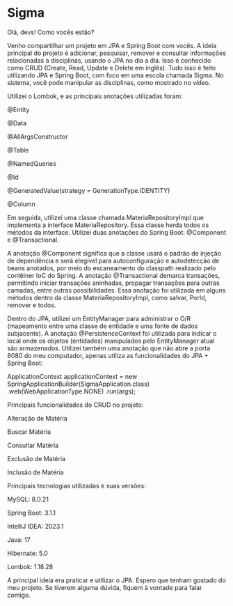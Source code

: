 # Sigma

Olá, devs! Como vocês estão?

Venho compartilhar um projeto em JPA e Spring Boot com vocês. A ideia principal do projeto é adicionar, pesquisar, remover e consultar informações relacionadas a disciplinas, usando o JPA no dia a dia. Isso é conhecido como CRUD (Create, Read, Update e Delete em inglês). Tudo isso é feito utilizando JPA e Spring Boot, com foco em uma escola chamada Sigma. No sistema, você pode manipular as disciplinas, como mostrado no vídeo.

Utilizei o Lombok, e as principais anotações utilizadas foram:

@Entity

@Data

@AllArgsConstructor

@Table

@NamedQueries

@Id

@GeneratedValue(strategy = GenerationType.IDENTITY)

@Column

Em seguida, utilizei uma classe chamada MateriaRepositoryImpl que implementa a interface MateriaRepository. Essa classe herda todos os métodos da interface. 
Utilizei duas anotações do Spring Boot: @Component e @Transactional.

A anotação @Component significa que a classe usará o padrão de injeção de dependência e será elegível para autoconfiguração e autodetecção de beans anotados, por meio do escaneamento do classpath realizado pelo contêiner IoC do Spring.
A anotação @Transactional demarca transações, permitindo iniciar transações aninhadas, propagar transações para outras camadas, entre outras possibilidades. Essa anotação foi utilizada em alguns métodos dentro da classe MateriaRepositoryImpl, como salvar, PorId, remover e todos.

Dentro do JPA, utilizei um EntityManager para administrar o O/R (mapeamento entre uma classe de entidade e uma fonte de dados subjacente).
 A anotação @PersistenceContext foi utilizada para indicar o local onde os objetos (entidades) manipulados pelo EntityManager atual são armazenados.
Utilizei também uma anotação que não abre a porta 8080 do meu computador, apenas utiliza as funcionalidades do JPA + Spring Boot:

ApplicationContext applicationContext = new
SpringApplicationBuilder(SigmaApplication.class)
.web(WebApplicationType.NONE)
.run(args);

Principais funcionalidades do CRUD no projeto:

Alteração de Matéria

Buscar Matéria

Consultar Matéria

Exclusão de Matéria

Inclusão de Matéria

Principais tecnologias utilizadas e suas versões:

MySQL: 8.0.21

Spring Boot: 3.1.1

IntelliJ IDEA: 2023.1

Java: 17

Hibernate: 5.0

Lombok: 1.18.28

A principal ideia era praticar e utilizar o JPA. Espero que tenham gostado do meu projeto. Se tiverem alguma dúvida, fiquem à vontade para falar comigo.

